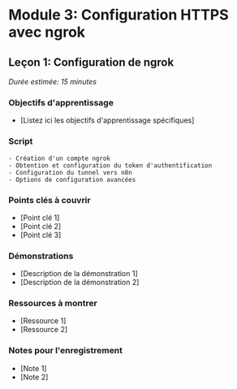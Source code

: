 # Module 3: Configuration HTTPS avec ngrok
## Leçon 1: Configuration de ngrok

*Durée estimée: 15 minutes*

### Objectifs d'apprentissage
- [Listez ici les objectifs d'apprentissage spécifiques]

### Script

```
- Création d'un compte ngrok
- Obtention et configuration du token d'authentification
- Configuration du tunnel vers n8n
- Options de configuration avancées
```

### Points clés à couvrir
- [Point clé 1]
- [Point clé 2]
- [Point clé 3]

### Démonstrations
- [Description de la démonstration 1]
- [Description de la démonstration 2]

### Ressources à montrer
- [Ressource 1]
- [Ressource 2]

### Notes pour l'enregistrement
- [Note 1]
- [Note 2]

